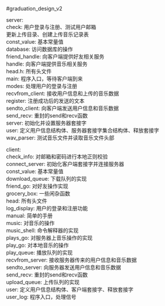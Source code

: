 #graduation_design_v2  
  
server:  
	check:	用户登录与注册、测试用户邮箱  
			更新上传目录、创建上传音乐记录表  
	const_value:	基本常量值  
	database:	访问数据库的操作  
	friend_handle:	向客户端提供好友相关服务  
	handle:	向客户端提供音乐相关服务  
	head.h:	所有头文件  
	main:	程序入口，等待客户端到来  
	modes:	处理用户的登录与注册  
	recvfrom_client:	接收用户信息和上传的音乐数据  
	register:	注册成功后的发送的文本  
	sendto_client:	向客户端发送用户信息和音乐数据  
	send_recv:	重封的send和recv函数  
	server:	初始化并设置服务器套接字  
	user:	定义用户信息结构体、服务器套接字集合结构体、释放套接字  
	wav_parser:	测试音乐文件并读取音乐文件头部  
	  
client:  
	check_info:	对邮箱和密码进行本地正则校验  
	connect_server:	初始化客户端套接字并连接服务器  
	const_value:	基本常量值  
	download_queue:	下载队列的实现  
	friend_go:	对好友操作实现  
	grocery_box:	一些闲杂函数  
	head:	所有头文件  
	log_display:	用户的登录和注册功能  
	manual:	简单的手册  
	music:	对音乐的操作  
	music_shell:	命令解释器的实现  
	plays_go:	对服务器上音乐操作的实现  
	play_go:	对本地音乐的操作  
	play_queue:	播放队列的实现  
	recvfrom_server:	接收服务器传来的用户信息和音乐数据  
	sendto_server:	向服务器发送用户信息和音乐数据  
	send_recv:	重封的send和recv函数  
	upload_queue:	上传队列的实现  
	user:	定义用户信息结构体、客户端套接字、释放套接字  
	user_log:	程序入口，处理信号  
